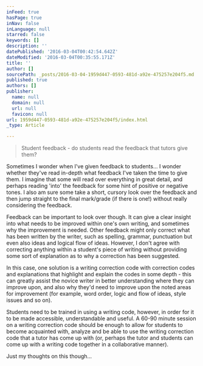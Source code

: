 ```yaml
---
inFeed: true
hasPage: true
inNav: false
inLanguage: null
starred: false
keywords: []
description: ''
datePublished: '2016-03-04T00:42:54.642Z'
dateModified: '2016-03-04T00:35:55.171Z'
title: ''
author: []
sourcePath: _posts/2016-03-04-1959d447-0593-481d-a92e-475257e204f5.md
published: true
authors: []
publisher:
  name: null
  domain: null
  url: null
  favicon: null
url: 1959d447-0593-481d-a92e-475257e204f5/index.html
_type: Article

---
```

> Student feedback - do students read the feedback that tutors give them?

Sometimes I wonder when I've given feedback to students... I wonder whether they've read in-depth what feedback I've taken the time to give them. I imagine that some will read over everything in great detail, and perhaps reading 'into' the feedback for some hint of positive or negative tones. I also am sure some take a short, cursory look over the feedback and then jump straight to the final mark/grade (if there is one!) without really considering the feedback. 

Feedback can be important to look over though. It can give a clear insight into what needs to be improved within one's own writing, and sometimes why the improvement is needed. Other feedback might only correct what has been written by the writer, such as spelling, grammar, punctuation but even also ideas and logical flow of ideas. However, I don't agree with correcting anything within a student's piece of writing without providing some sort of explanation as to why a correction has been suggested. 

In this case, one solution is a writing correction code with correction codes and explanations that highlight and explain the codes in some depth - this can greatly assist the novice writer in better understanding where they can improve upon, and also why they'd need to improve upon the noted areas for improvement (for example, word order, logic and flow of ideas, style issues and so on). 

Students need to be trained in using a writing code, however, in order for it to be made accessible, understandable and useful. A 60-90 minute session on a writing correction code should be enough to allow for students to become acquainted with, analyze and be able to use the writing correction code that a tutor has come up with (or, perhaps the tutor and students can come up with a writing code together in a collaborative manner). 

Just my thoughts on this though...
